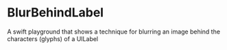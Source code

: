 # BlurBehindLabel
A swift playground that shows a technique for blurring an image behind the characters (glyphs) of a UILabel
